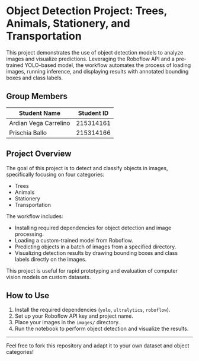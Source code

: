 # Object Detection Project: Trees, Animals, Stationery, and Transportation

This project demonstrates the use of object detection models to analyze images and visualize predictions. Leveraging the Roboflow API and a pre-trained YOLO-based model, the workflow automates the process of loading images, running inference, and displaying results with annotated bounding boxes and class labels.

## Group Members

| Student Name                     | Student ID   |
|--------------------------|-------------|
| Ardian Vega Carrelino    | 215314161   |
| Prischia Ballo           | 215314166   |

## Project Overview

The goal of this project is to detect and classify objects in images, specifically focusing on four categories:
- Trees
- Animals
- Stationery
- Transportation

The workflow includes:
- Installing required dependencies for object detection and image processing.
- Loading a custom-trained model from Roboflow.
- Predicting objects in a batch of images from a specified directory.
- Visualizing detection results by drawing bounding boxes and class labels directly on the images.

This project is useful for rapid prototyping and evaluation of computer vision models on custom datasets.

## How to Use

1. Install the required dependencies (`yolo`, `ultralytics`, `roboflow`).
2. Set up your Roboflow API key and project name.
3. Place your images in the `images/` directory.
4. Run the notebook to perform object detection and visualize the results.

---

Feel free to fork this repository and adapt it to your own dataset and object categories!
